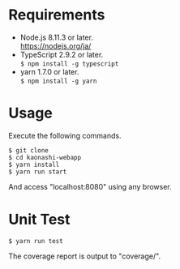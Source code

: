 # Requirements

- Node.js 8.11.3 or later.  
https://nodejs.org/ja/
- TypeScript 2.9.2 or later.  
`$ npm install -g typescript`
- yarn 1.7.0 or later.  
`$ npm install -g yarn`

# Usage

Execute the following commands.

    $ git clone  
    $ cd kaonashi-webapp  
    $ yarn install  
    $ yarn run start  

And access "localhost:8080" using any browser.

# Unit Test

`$ yarn run test`

The coverage report is output to "coverage/".
